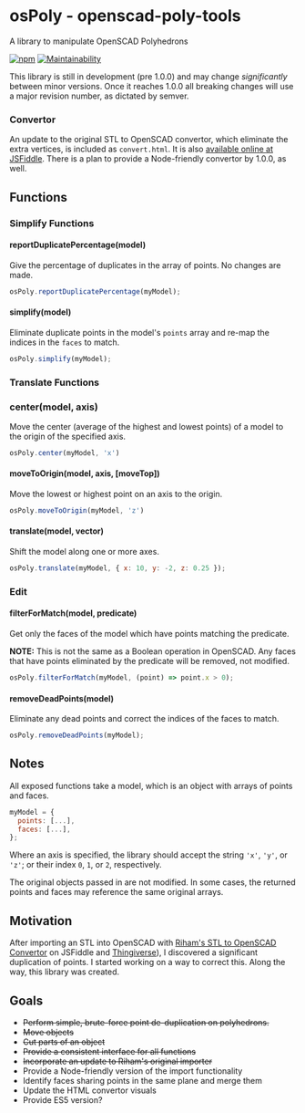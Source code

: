 # osPoly - openscad-poly-tools
A library to manipulate OpenSCAD Polyhedrons

[![npm](https://img.shields.io/npm/v/openscad-poly-tools.svg)](https://www.npmjs.com/package/openscad-poly-tools) 
[![Maintainability](https://api.codeclimate.com/v1/badges/3c18a09cf93fa7a24b88/maintainability)](https://codeclimate.com/github/oculus42/openscad-poly-tools/maintainability)

This library is still in development (pre 1.0.0) and may change *significantly* between minor versions.
Once it reaches 1.0.0 all breaking changes will use a major revision number, as dictated by semver.


### Convertor
An update to the original STL to OpenSCAD convertor, which eliminate the extra vertices, is included as `convert.html`. 
It is also [available online at JSFiddle](http://jsfiddle.net/_sir/yzvGD/595/). 
There is a plan to provide a Node-friendly convertor by 1.0.0, as well.

## Functions

### Simplify Functions

#### reportDuplicatePercentage(model)
Give the percentage of duplicates in the array of points. No changes are made.

```javascript
osPoly.reportDuplicatePercentage(myModel);
```

#### simplify(model)
Eliminate duplicate points in the model's `points` array and re-map the indices in the `faces` to match.

```javascript
osPoly.simplify(myModel);
```

### Translate Functions

### center(model, axis)
Move the center (average of the highest and lowest points) of a model to the origin of the specified axis.

```javascript
osPoly.center(myModel, 'x')
```

#### moveToOrigin(model, axis, [moveTop])
Move the lowest or highest point on an axis to the origin.

```javascript
osPoly.moveToOrigin(myModel, 'z')
```

#### translate(model, vector)
Shift the model along one or more axes.

```javascript
osPoly.translate(myModel, { x: 10, y: -2, z: 0.25 });
```

### Edit

#### filterForMatch(model, predicate)
Get only the faces of the model which have points matching the predicate.

**NOTE:** This is not the same as a Boolean operation in OpenSCAD. Any faces that have points eliminated by the predicate will be removed, not modified.

```javascript
osPoly.filterForMatch(myModel, (point) => point.x > 0);
``` 
  
#### removeDeadPoints(model)
Eliminate any dead points and correct the indices of the faces to match.

```javascript
osPoly.removeDeadPoints(myModel);
```

## Notes

All exposed functions take a model, which is an object with arrays of points and faces.

```javascript
myModel = {
  points: [...],
  faces: [...],
};
```

Where an axis is specified, the library should accept the string `'x'`, `'y'`, or `'z'`; or their
index `0`, `1`, or `2`, respectively.

The original objects passed in are not modified.
In some cases, the returned points and faces may reference the same original arrays.

## Motivation
After importing an STL into OpenSCAD with [Riham's STL to OpenSCAD Convertor](http://jsfiddle.net/Riham/yzvGD/)
on JSFiddle and [Thingiverse](https://www.thingiverse.com/thing:62666)), I discovered a significant duplication of points.
I started working on a way to correct this. Along the way, this library was created.

## Goals
* ~~Perform simple, brute-force point de-duplication on polyhedrons.~~
* ~~Move objects~~
* ~~Cut parts of an object~~
* ~~Provide a consistent interface for all functions~~
* ~~Incorporate an update to Riham's original importer~~
* Provide a Node-friendly version of the import functionality
* Identify faces sharing points in the same plane and merge them
* Update the HTML convertor visuals
* Provide ES5 version?
